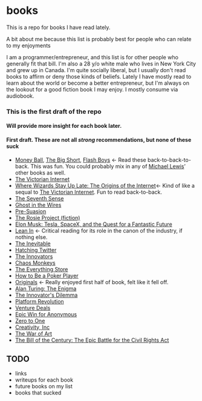 # books

This is a repo for books I have read lately.

A bit about me because this list is probably best for people who can relate to my enjoyments

I am a programmer/entrepreneur, and this list is for other people who generally fit that bill. I'm also a 28 y/o white male who lives in New York City and grew up in Canada. I'm quite socially liberal, but I usually don't read books to affirm or deny those kinds of beliefs. Lately I have mostly read to learn about the world or become a better entrepreneur, but I'm always on the lookout for a good fiction book I may enjoy. I mostly consume via audiobook.

### This is the first draft of the repo
#### Will provide more insight for each book later.

#### First draft. These are not all *strong* recommendations, but none of these suck

- [Money Ball](http://a.co/9yaobYC), [The Big Short](http://a.co/1BLahTe), [Flash Boys](http://a.co/9P5nogr ) <- Read these back-to-back-to-back. This was fun. You could probably mix in any of [Michael Lewis](https://www.amazon.com/Michael-Lewis/e/B000APZ33E/ref=dp_byline_cont_book_1)’ other books as well.
- [The Victorian Internet](http://a.co/1BCir5O )
- [Where Wizards Stay Up Late: The Origins of the Internet](http://a.co/eKMI4yj)<- Kind of like a sequal to [The Victorian Internet](http://a.co/1BCir5O ). Fun to read back-to-back.
- [The Seventh Sense]( http://a.co/4oIDSxL)
- [Ghost in the Wires](http://a.co/cRulxGP)
- [Pre-Suasion](http://a.co/4n6dCYK)
- [The Rosie Project (fiction)](http://a.co/6ywgKf1)
- [Elon Musk: Tesla, SpaceX, and the Quest for a Fantastic Future](http://a.co/dENcjAO )
- [Lean In](http://a.co/53sPzNi ) <- Critical reading for its role in the canon of the industry, if nothing else.
- [The Inevitable](http://a.co/7Kynwm7 )
- [Hatching Twitter](https://www.amazon.com/Hatching-Twitter-Story-Friendship-Betrayal/dp/1591847087)
- [The Innovators](https://www.amazon.com/Innovators-Hackers-Geniuses-Created-Revolution/dp/1476708703/ref=sr_1_1?ie=UTF8&qid=1512662547&sr=8-1&keywords=The+Innovators)
- [Chaos Monkeys](https://www.amazon.com/Chaos-Monkeys-Obscene-Fortune-Failure-ebook/dp/B019MMUAAQ)
- [The Everything Store](https://www.amazon.com/Everything-Store-Jeff-Bezos-Amazon-ebook/dp/B00BWQW73E)
- [How to Be a Poker Player](https://www.amazon.com/How-Be-Poker-Player-Philosophy-ebook/dp/B00HFDJU6A)
- [Originals](https://www.amazon.com/Originals-How-Non-Conformists-Move-World/dp/0525429565) <- Really enjoyed first half of book, felt like it fell off.
- [Alan Turing: The Enigma](https://www.amazon.com/Alan-Turing-Enigma-Inspired-Imitation/dp/069116472X)
- [The Innovator's Dilemma](https://www.amazon.com/Innovators-Dilemma-Technologies-Management-Innovation/dp/1633691780)
- [Platform Revolution](https://www.amazon.com/Platform-Revolution-Networked-Markets-Transforming/dp/0393249131)
- [Venture Deals](https://www.amazon.com/Venture-Deals-Smarter-Lawyer-Capitalist/dp/1119259754)
- [Epic Win for Anonymous](https://www.amazon.com/Epic-Win-4chans-Army-Conquered/dp/1590207106)
- [Zero to One](https://www.amazon.com/Zero-One-Notes-Startups-Future/dp/0804139296)
- [Creativity, Inc](https://www.amazon.com/Creativity-Inc-Overcoming-Unseen-Inspiration/dp/0812993012)
- [The War of Art](https://www.amazon.com/War-Art-Winning-Creative-Battle/dp/1501260626)
- [The Bill of the Century: The Epic Battle for the Civil Rights Act](https://www.amazon.com/Bill-Century-Battle-Civil-Rights/dp/1608198243)

## TODO
- links
- writeups for each book
- future books on my list
- books that sucked
